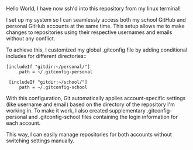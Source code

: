 Hello World, I have now ssh'd into this repository from my linux terminal!

I set up my system so I can seamlessly access both my school GitHub and 
personal GitHub accounts at the same time. This setup allows me to make 
changes to repositories using their respective usernames and emails 
without any conflict.

To achieve this, I customized my global .gitconfig file by adding 
conditional includes for different directories::

	[includeIf "gitdir:~/personal/"]
	     path = ~/.gitconfig-personal
	 
	 [includeIf "gitdir:~/school/"]
	     path = ~/.gitconfig-school

With this configuration, Git automatically applies account-specific 
settings (like username and email) based on the directory of the repository 
I'm working in. To make it work, I also created supplementary .gitconfig-personal 
and .gitconfig-school files containing the login information for each account.

This way, I can easily manage repositories for both accounts without 
switching settings manually.
